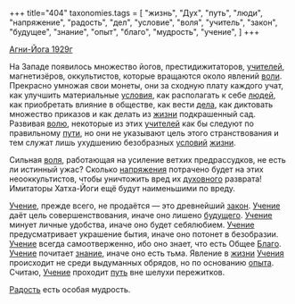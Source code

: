 +++
title="404"
taxonomies.tags = [
 "жизнь",
 "Дух",
 "путь",
 "люди",
 "напряжение",
 "радость",
 "дел",
 "условие",
 "воля",
 "учитель",
 "закон",
 "будущее",
 "знание",
 "опыт",
 "благо",
 "мудрость",
 "учение",
]
+++

[Агни-Йога 1929г](/agni/1929)

На Западе появилось множество йогов, престидижитаторов, [учителей](/tags/учитель), магнетизёров, оккультистов, которые вращаются около явлений [воли](/tags/[воля](/tags/воля)). Прекрасно умножая свои монеты, они за сходную плату каждого учат, как улучшить материальные [условия](/tags/условие), как располагать к себе [людей](/tags/люди), как приобретать влияние в обществе, как вести [дела](/tags/дел), как диктовать множество приказов и как делать из [жизни](/tags/жизнь) подкрашенный сад. Развивая [волю](/tags/[воля](/tags/воля)), некоторые из этих [учителей](/tags/учитель) как бы следуют по правильному [пути](/tags/[путь](/tags/путь)), но они не указывают цель этого странствования и тем служат лишь ухудшению безобразных [условий](/tags/условие) [жизни](/tags/жизнь).   

Сильная [воля](/tags/воля), работающая на усиление ветхих предрассудков, не есть ли истинный ужас? Сколько [напряжения](/tags/напряжение) потрачено будет на этих неооккультистов, чтобы уничтожить вред их [духовного](/tags/Дух) разврата! Имитаторы Хатха-Йоги ещё будут наименьшими по вреду.   

[Учение](/tags/учение), прежде всего, не продаётся — это древнейший [закон](/tags/закон). [Учение](/tags/учение) даёт цель совершенствования, иначе оно лишено [будущего](/tags/будущее). [Учение](/tags/учение) минует личные удобства, иначе оно будет себялюбием. [Учение](/tags/учение) предусматривает украшение бытия, иначе оно потонет в безобразии. [Учение](/tags/учение) всегда самоотверженно, ибо оно знает, что есть Общее [Благо](/tags/благо). [Учение](/tags/учение) почитает [знание](/tags/знание), иначе оно есть тьма. Явление в [жизни](/tags/жизнь) [Учения](/tags/учение) происходит не среди выдуманных обрядов, но по основанию [опыта](/tags/опыт). Считаю, [Учение](/tags/учение) проходит [путь](/tags/путь) вне шелухи пережитков.   

[Радость](/tags/радость) есть особая мудрость.